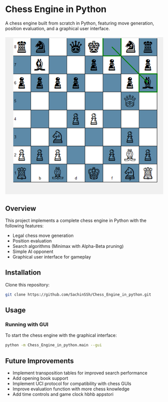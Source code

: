 # Chess Engine in Python

A chess engine built from scratch in Python, featuring move generation, position evaluation, and a graphical user interface.

![Description](image/your_image.png)

## Overview

This project implements a complete chess engine in Python with the following features:
- Legal chess move generation
- Position evaluation
- Search algorithms (Minimax with Alpha-Beta pruning)
- Simple AI opponent
- Graphical user interface for gameplay

## Installation

Clone this repository:
```bash
git clone https://github.com/SachinSSh/Chess_Engine_in_python.git
```

## Usage

### Running with GUI

To start the chess engine with the graphical interface:

```bash
python -m Chess_Engine_in_python.main --gui
```


## Future Improvements

- Implement transposition tables for improved search performance
- Add opening book support
- Implement UCI protocol for compatibility with chess GUIs
- Improve evaluation function with more chess knowledge
- Add time controls and game clock
hbhb appstori

